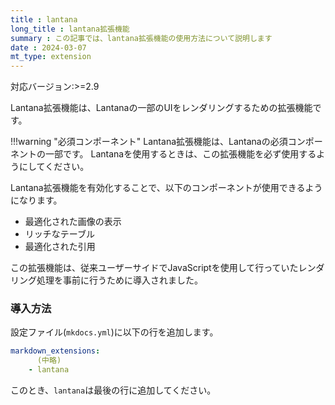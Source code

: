 ```yaml
---
title : lantana
long_title : lantana拡張機能
summary : この記事では、lantana拡張機能の使用方法について説明します
date : 2024-03-07
mt_type: extension
---
```


<span class="badge bg-primary">対応バージョン:>=2.9</span>

Lantana拡張機能は、Lantanaの一部のUIをレンダリングするための拡張機能です。

!!!warning "必須コンポーネント"
    Lantana拡張機能は、Lantanaの必須コンポーネントの一部です。
    Lantanaを使用するときは、この拡張機能を必ず使用するようにしてください。

Lantana拡張機能を有効化することで、以下のコンポーネントが使用できるようになります。

- 最適化された画像の表示
- リッチなテーブル
- 最適化された引用

この拡張機能は、従来ユーザーサイドでJavaScriptを使用して行っていたレンダリング処理を事前に行うために導入されました。

### 導入方法
設定ファイル(`mkdocs.yml`)に以下の行を追加します。

```yml title="mkdocs.yml"
markdown_extensions:
      (中略)
    - lantana
```

このとき、`lantana`は最後の行に追加してください。